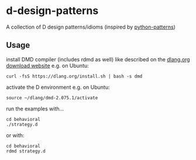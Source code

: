 # d-design-patterns

A collection of D design patterns/idioms (inspired by
[python-patterns](https://github.com/faif/python-patterns))

## Usage

install DMD compiler (includes rdmd as well) like described on the
[dlang.org download website](https://dlang.org/download.html) e.g. on Ubuntu:

    curl -fsS https://dlang.org/install.sh | bash -s dmd

activate the D environment e.g. on Ubuntu:

    source ~/dlang/dmd-2.075.1/activate

run the examples with...

    cd behavioral
    ./strategy.d

or with:

    cd behavioral
    rdmd strategy.d
